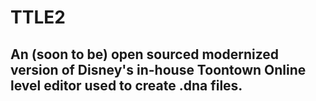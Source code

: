 # TTLE2
 
## An (soon to be) open sourced modernized version of Disney's in-house Toontown Online level editor used to create .dna files.

